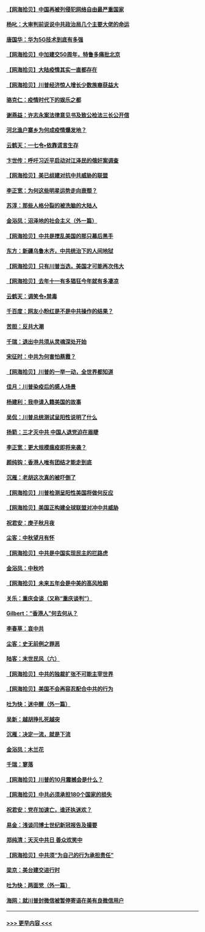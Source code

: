 #### [【网海拾贝】中国再被列侵犯网络自由最严重国家](../pages/nsc993/n12479643.md?t=10161251) 
#### [杨叱：大审判前说说中共政治局几个主要大佬的命运](../pages/nsc993/n12477527.md?t=10161251) 
#### [唐国华：华为5G技术到底有多强](../pages/nsc993/n12477483.md?t=10161251) 
#### [【网海拾贝】中加建交50周年，特鲁多痛批北京](../pages/nsc993/n12476892.md?t=10161251) 
#### [【网海拾贝】大陆疫情其实一直都存在](../pages/nsc993/n12473948.md?t=10161251) 
#### [【网海拾贝】川普经济惊人增长少数族裔获益大](../pages/nsc993/n12471565.md?t=10161251) 
#### [骆克仁：疫情时代下的娱乐之都](../pages/nsc993/n12471312.md?t=10161251) 
#### [谢燕益：许志永案法律意见书及致公检法三长公开信](../pages/nsc993/n12470870.md?t=10161251) 
#### [河北渔户寨乡为何成疫情爆发地？](../pages/nsc993/n12464936.md?t=10161251) 
#### [云鹤天：一七令▪依靠谎言生存](../pages/nsc993/n12470034.md?t=10161251) 
#### [卞世传：呼吁习近平启动对江泽民的俄奸案调查](../pages/nsc993/n12469722.md?t=10161251) 
#### [【网海拾贝】美已组建对抗中共威胁的联盟](../pages/nsc993/n12469018.md?t=10161251) 
#### [李正宽：为何这些明星运势走向衰颓？](../pages/nsc993/n12468730.md?t=10161251) 
#### [苏淳：那些人格分裂的被洗脑的大陆人](../pages/nsc993/n12467858.md?t=10161251) 
#### [金浴凤：沼泽地的社会主义（外一篇）](../pages/nsc993/n12467792.md?t=10161251) 
#### [【网海拾贝】中共是搅乱美国的那只幕后黑手](../pages/nsc993/n12467700.md?t=10161251) 
#### [东方：新疆乌鲁木齐，中共统治下的人间地狱](../pages/nsc993/n12466075.md?t=10161251) 
#### [【网海拾贝】只有川普当选，美国才可能再次伟大](../pages/nsc993/n12466013.md?t=10161251) 
#### [【网海拾贝】去年十一有多猖狂今年就有多凄凉](../pages/nsc993/n12463649.md?t=10161251) 
#### [云鹤天：调笑令▪禁毒](../pages/nsc993/n12462975.md?t=10161251) 
#### [千百度：网友小粉红是不是中共操作的结果？](../pages/nsc993/n12461025.md?t=10161251) 
#### [苦胆：反共大潮](../pages/nsc993/n12459469.md?t=10161251) 
#### [千瑞：退出中共须从灵魂深处开始](../pages/nsc993/n12459437.md?t=10161251) 
#### [宋征时：中共为何害怕蔡霞？](../pages/nsc993/n12459097.md?t=10161251) 
#### [【网海拾贝】川普的一举一动，全世界都知道](../pages/nsc993/n12458825.md?t=10161251) 
#### [佳月：川普染疫后的感人场景](../pages/nsc993/n12456994.md?t=10161251) 
#### [杨建利：我申请入籍美国的故事](../pages/nsc993/n12455635.md?t=10161251) 
#### [吴侃：川普总统测试呈阳性说明了什么](../pages/nsc993/n12451869.md?t=10161251) 
#### [扬箭：三才灭中共 中国人退党迫在眉睫](../pages/nsc993/n12451842.md?t=10161251) 
#### [李正宽：更大规模瘟疫即将来袭？](../pages/nsc993/n12451455.md?t=10161251) 
#### [颜纯钩：香港人唯有团结才能走到底](../pages/nsc993/n12450870.md?t=10161251) 
#### [沉雁：老胡这次真的被吓倒了](../pages/nsc993/n12449796.md?t=10161251) 
#### [【网海拾贝】川普检测呈阳性美国将做何反应](../pages/nsc993/n12449042.md?t=10161251) 
#### [【网海拾贝】美国正构建全球联盟对冲中共威胁](../pages/nsc993/n12446580.md?t=10161251) 
#### [祝君安：庚子秋月夜](../pages/nsc993/n12445870.md?t=10161251) 
#### [尘客：中秋望月有怀](../pages/nsc993/n12444632.md?t=10161251) 
#### [【网海拾贝】中共是中国实现民主的拦路虎](../pages/nsc993/n12443573.md?t=10161251) 
#### [金浴凤：中秋吟](../pages/nsc993/n12441773.md?t=10161251) 
#### [【网海拾贝】未来五年会是中美的高风险期](../pages/nsc993/n12440760.md?t=10161251) 
#### [关乐：重庆会谈（又称“重庆谈判”）](../pages/nsc993/n12437525.md?t=10161251) 
#### [Gilbert：“香港人”何去何从？](../pages/nsc993/n12435894.md?t=10161251) 
#### [李春草：哀中共](../pages/nsc993/n12435874.md?t=10161251) 
#### [尘客：史无前例之罪恶](../pages/nsc993/n12435762.md?t=10161251) 
#### [陆客：末世民风（六）](../pages/nsc993/n12435354.md?t=10161251) 
#### [【网海拾贝】中共的独裁扩张不可能主宰世界](../pages/nsc993/n12435151.md?t=10161251) 
#### [【网海拾贝】美国不会再容忍配合中共的行为](../pages/nsc993/n12433808.md?t=10161251) 
#### [吐为快：迷中醒（外一篇）](../pages/nsc993/n12433585.md?t=10161251) 
#### [吴新：越胡挣扎死越突](../pages/nsc993/n12433562.md?t=10161251) 
#### [沉雁：决定一流，就是下流](../pages/nsc993/n12432128.md?t=10161251) 
#### [金浴凤：木兰花](../pages/nsc993/n12432124.md?t=10161251) 
#### [千瑞：寥落](../pages/nsc993/n12432071.md?t=10161251) 
#### [【网海拾贝】川普的10月震撼会是什么？](../pages/nsc993/n12431624.md?t=10161251) 
#### [【网海拾贝】中共必须承担180个国家的损失](../pages/nsc993/n12428893.md?t=10161251) 
#### [祝君安：党在加速亡，谁还执迷欢？](../pages/nsc993/n12428652.md?t=10161251) 
#### [易金：浅谈闫博士世纪新冠报告及撮要](../pages/nsc993/n12426822.md?t=10161251) 
#### [郑纯清：天灭中共日 善众欢笑中](../pages/nsc993/n12426784.md?t=10161251) 
#### [【网海拾贝】中共须“为自己的行为承担责任”](../pages/nsc993/n12426067.md?t=10161251) 
#### [梁京：美台建交进行时](../pages/nsc993/n12424066.md?t=10161251) 
#### [吐为快：两面党（外一篇）](../pages/nsc993/n12424043.md?t=10161251) 
#### [海网：就川普封微信被暂停寄语在美有良微信用户](../pages/nsc993/n12424021.md?t=10161251) 

----
#### [ >>> 更早内容 <<< ](../indexes/nsc993-earlier.md)

